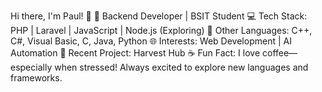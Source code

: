 Hi there, I'm Paul! 👋
🚀 Backend Developer | BSIT Student
💻 Tech Stack: PHP | Laravel | JavaScript | Node.js (Exploring)
🔧 Other Languages: C++, C#, Visual Basic, C, Java, Python
🌐 Interests: Web Development | AI Automation
🌱 Recent Project: Harvest Hub
☕ Fun Fact: I love coffee—especially when stressed! Always excited to explore new languages and frameworks.

